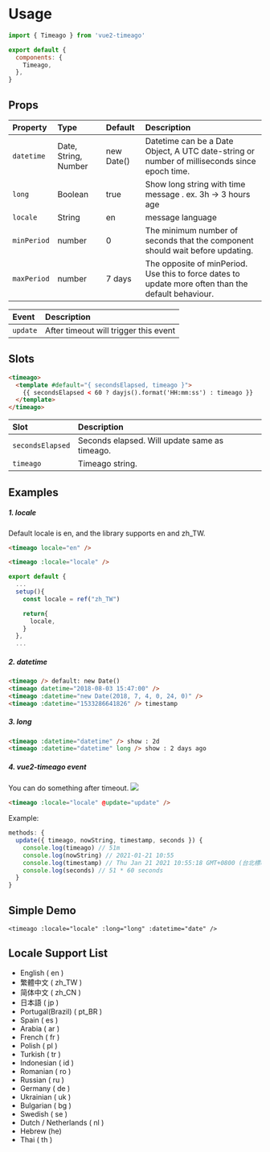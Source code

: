 # Usage

```js
import { Timeago } from 'vue2-timeago'

export default {
  components: {
    Timeago,
  },
}
```

## Props

| Property    | Type                 | Default    | Description                                                                                         |
| :---------- | :------------------- | :--------- | :-------------------------------------------------------------------------------------------------- |
| `datetime`  | Date, String, Number | new Date() | Datetime can be a Date Object, A UTC date-string or number of milliseconds since epoch time.        |
| `long`      | Boolean              | true       | Show long string with time message . ex. 3h -> 3 hours age                                          |
| `locale`    | String               | en         | message language                                                                                    |
| `minPeriod` | number               | 0          | The minimum number of seconds that the component should wait before updating.                       |
| `maxPeriod` | number               | 7 days     | The opposite of minPeriod. Use this to force dates to update more often than the default behaviour. |

| Event    | Description                           |
| :------- | :------------------------------------ |
| `update` | After timeout will trigger this event |

## Slots

```html
<timeago>
  <template #default="{ secondsElapsed, timeago }">
    {{ secondsElapsed < 60 ? dayjs().format('HH:mm:ss') : timeago }}
  </template>
</timeago>
```

| Slot             | Description                                   |
| :--------------- | :-------------------------------------------- |
| `secondsElapsed` | Seconds elapsed. Will update same as timeago. |
| `timeago`        | Timeago string.                               |

## Examples

##### 1. locale

Default locale is en, and the library supports en and zh_TW.

```html
<timeago locale="en" /> 

<timeago :locale="locale" />
```

```js
export default {
  ...
  setup(){
    const locale = ref("zh_TW")

    return{
      locale,
    }
  },
  ...
```

##### 2. datetime

```html
<timeago /> default: new Date()
<timeago datetime="2018-08-03 15:47:00" />
<timeago :datetime="new Date(2018, 7, 4, 0, 24, 0)" />
<timeago :datetime="1533286641826" /> timestamp
```

##### 3. long

```html
<timeago :datetime="datetime" /> show : 2d
<timeago :datetime="datetime" long /> show : 2 days ago
```

##### 4. vue2-timeago event

You can do something after timeout.
<img src="https://i.imgur.com/V1K6Xa2.gif"/>

```html
<timeago :locale="locale" @update="update" />
```

Example:

```javascript
methods: {
  update({ timeago, nowString, timestamp, seconds }) {
    console.log(timeago) // 51m
    console.log(nowString) // 2021-01-21 10:55
    console.log(timestamp) // Thu Jan 21 2021 10:55:18 GMT+0800 (台北標準時間)
    console.log(seconds) // 51 * 60 seconds
  }
}
```

## Simple Demo

<ClientOnly>
  <timeagoExample />
</ClientOnly>

```vue
<timeago :locale="locale" :long="long" :datetime="date" />
```

<script setup>
import TimeagoExample from '../components/timeagoExample.vue'
</script>

## Locale Support List

- English ( en )
- 繁體中文 ( zh_TW )
- 简体中文 ( zh_CN )
- 日本語 ( jp )
- Portugal(Brazil) ( pt_BR )
- Spain ( es )
- Arabia ( ar )
- French ( fr )
- Polish ( pl )
- Turkish ( tr )
- Indonesian ( id )
- Romanian ( ro )
- Russian ( ru )
- Germany ( de )
- Ukrainian ( uk )
- Bulgarian ( bg )
- Swedish ( se )
- Dutch / Netherlands ( nl )
- Hebrew (he)
- Thai ( th )
